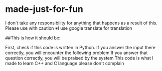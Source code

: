 # made-just-for-fun
I don't take any responsibility for anything that happens as a result of this. Please use with caution
※I use google translate for translation


##This is how it should be:

First, check if this code is written in Python.
If you answer the input there correctly, you will encounter the following problem
If you answer that question correctly, you will be praised by the system
This code is what I made to learn C++ and C language
please don't complain
